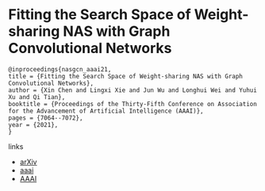 # Fitting the Search Space of Weight-sharing NAS with Graph Convolutional Networks

```
@inproceedings{nasgcn_aaai21,
title = {Fitting the Search Space of Weight-sharing NAS with Graph Convolutional Networks},
author = {Xin Chen and Lingxi Xie and Jun Wu and Longhui Wei and Yuhui Xu and Qi Tian},
booktitle = {Proceedings of the Thirty-Fifth Conference on Association for the Advancement of Artificial Intelligence (AAAI)},
pages = {7064--7072},
year = {2021},
}
```

links
- [arXiv](https://arxiv.org/abs/2004.08423)
- [aaai](https://www.aaai.org/AAAI21Papers/AAAI-6914.ChenX.pdf)
- [AAAI](https://ojs.aaai.org/index.php/AAAI/article/view/16869)
